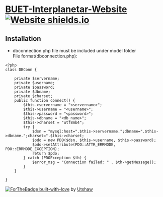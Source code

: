 # [BUET-Interplanetar-Website](https://buetinterplanetar.com/) [![Website shields.io](https://img.shields.io/website-up-down-green-red/http/shields.io.svg)](http://shields.io/) 
## Installation
- dbconnection.php file must be included under model folder <br />
File format(dbconnection.php):
```
<?php
class DBConn {

    private $servername;
    private $username;
    private $password;
    private $dbname;
    private $charset;
    public function connect() {
        $this->servername = "<servername>";
        $this->username = "<username>";
        $this->password = "<password>";
        $this->dbname = "<db_name>";
        $this->charset = "utf8mb4";
        try {
            $dsn = "mysql:host=".$this->servername.";dbname=".$this->dbname.";charset=".$this->charset;
            $pdo = new PDO($dsn, $this->username, $this->password);
            $pdo->setAttribute(PDO::ATTR_ERRMODE, PDO::ERRMODE_EXCEPTION);
            return $pdo;
        } catch (PDOException $th) {
            $error_msg = "Connection failed: " . $th->getMessage();
        }
    }

}
```


[![ForTheBadge built-with-love](http://ForTheBadge.com/images/badges/built-with-love.svg)](https://GitHub.com/Naereen/) by <a href="https://github.com/Utshaw" target="_blank">Utshaw</a>
